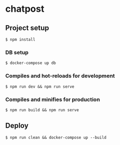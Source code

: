 # chatpost

## Project setup

```
$ npm install
```

### DB setup

```
$ docker-compose up db
```

### Compiles and hot-reloads for development

```
$ npm run dev && npm run serve
```

### Compiles and minifies for production

```
$ npm run build && npm run serve
```

## Deploy

```
$ npm run clean && docker-compose up --build
```
